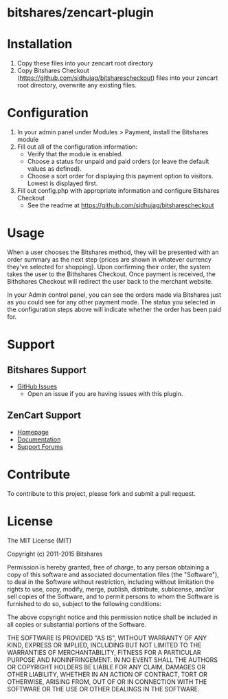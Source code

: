 bitshares/zencart-plugin
=====================

# Installation

1. Copy these files into your zencart root directory<br />
2. Copy Bitshares Checkout (https://github.com/sidhujag/bitsharescheckout) files into your zencart root directory, overwrite any existing files.<br />

# Configuration

1. In your admin panel under Modules > Payment, install the Bitshares module<br />
2. Fill out all of the configuration information:<br />
	- Verify that the module is enabled.<br />
	- Choose a status for unpaid and paid orders (or leave the default values as
      defined).<br />
	- Choose a sort order for displaying this payment option to visitors.
      Lowest is displayed first.<br />
3. Fill out config.php with appropriate information and configure Bitshares Checkout<br />
    - See the readme at https://github.com/sidhujag/bitsharescheckout<br />

# Usage

When a user chooses the Bitshares method, they will be
presented with an order summary as the next step (prices are shown in whatever
currency they've selected for shopping). Upon confirming their order, the system
takes the user to the Bithshares Checkout.  Once payment is received, the Bithshares Checkout
will redirect the user back to the merchant website.

In your Admin control panel, you can see the orders made via Bitshares just as
you could see for any other payment mode.  The status you selected in the
configuration steps above will indicate whether the order has been paid for.  


# Support

## Bitshares Support

* [GitHub Issues](https://github.com/sidhujag/bitshares-zencart/issues)
  * Open an issue if you are having issues with this plugin.


## ZenCart Support

* [Homepage](http://www.zen-cart.com)
* [Documentation](http://www.zen-cart.com/wiki/index.php/Developers_API)
* [Support Forums](http://www.zen-cart.com/forum.php)

# Contribute

To contribute to this project, please fork and submit a pull request.

# License

The MIT License (MIT)

Copyright (c) 2011-2015 Bitshares

Permission is hereby granted, free of charge, to any person obtaining a copy
of this software and associated documentation files (the "Software"), to deal
in the Software without restriction, including without limitation the rights
to use, copy, modify, merge, publish, distribute, sublicense, and/or sell
copies of the Software, and to permit persons to whom the Software is
furnished to do so, subject to the following conditions:

The above copyright notice and this permission notice shall be included in
all copies or substantial portions of the Software.

THE SOFTWARE IS PROVIDED "AS IS", WITHOUT WARRANTY OF ANY KIND, EXPRESS OR
IMPLIED, INCLUDING BUT NOT LIMITED TO THE WARRANTIES OF MERCHANTABILITY,
FITNESS FOR A PARTICULAR PURPOSE AND NONINFRINGEMENT. IN NO EVENT SHALL THE
AUTHORS OR COPYRIGHT HOLDERS BE LIABLE FOR ANY CLAIM, DAMAGES OR OTHER
LIABILITY, WHETHER IN AN ACTION OF CONTRACT, TORT OR OTHERWISE, ARISING FROM,
OUT OF OR IN CONNECTION WITH THE SOFTWARE OR THE USE OR OTHER DEALINGS IN
THE SOFTWARE.
